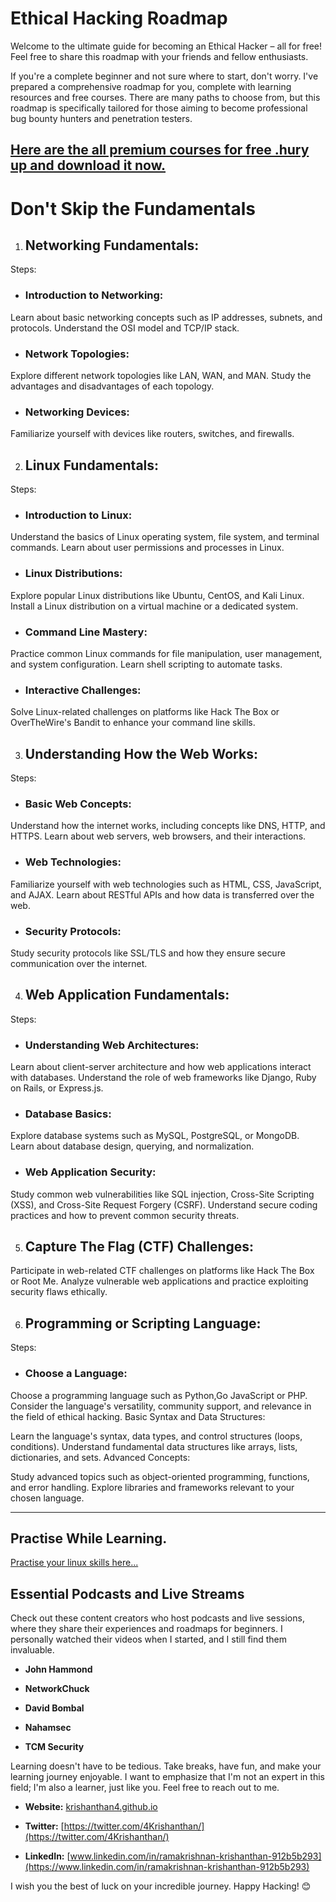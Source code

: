 # Ethical Hacking Roadmap

Welcome to the ultimate guide for becoming an Ethical Hacker – all for free! Feel free to share this roadmap with your friends and fellow enthusiasts.

If you're a complete beginner and not sure where to start, don't worry. I've prepared a comprehensive roadmap for you, complete with learning resources and free courses. There are many paths to choose from, but this roadmap is specifically tailored for those aiming to become professional bug bounty hunters and penetration testers.

## [Here are the all premium courses for free .hury up and download it now.](https://github.com/krishanthan4/Ethical-Hacking-Roadmap/tcm.md)

# Don't Skip the Fundamentals

1) ## Networking Fundamentals:
Steps:

- ### Introduction to Networking:

Learn about basic networking concepts such as IP addresses, subnets, and protocols.
Understand the OSI model and TCP/IP stack.

- ### Network Topologies:

Explore different network topologies like LAN, WAN, and MAN.
Study the advantages and disadvantages of each topology.

- ### Networking Devices:

Familiarize yourself with devices like routers, switches, and firewalls.

2) ## Linux Fundamentals:
Steps:
- ### Introduction to Linux:

Understand the basics of Linux operating system, file system, and terminal commands.
Learn about user permissions and processes in Linux.
- ### Linux Distributions:

Explore popular Linux distributions like Ubuntu, CentOS, and Kali Linux.
Install a Linux distribution on a virtual machine or a dedicated system.
- ### Command Line Mastery:
 
Practice common Linux commands for file manipulation, user management, and system configuration.
Learn shell scripting to automate tasks.

- ### Interactive Challenges:

Solve Linux-related challenges on platforms like Hack The Box or OverTheWire's Bandit to enhance your command line skills.

3) ## Understanding How the Web Works:
Steps:

- ### Basic Web Concepts:

Understand how the internet works, including concepts like DNS, HTTP, and HTTPS.
Learn about web servers, web browsers, and their interactions.

- ### Web Technologies:

Familiarize yourself with web technologies such as HTML, CSS, JavaScript, and AJAX.
Learn about RESTful APIs and how data is transferred over the web.

- ### Security Protocols:

Study security protocols like SSL/TLS and how they ensure secure communication over the internet.

4) ## Web Application Fundamentals:
Steps:

- ### Understanding Web Architectures:

Learn about client-server architecture and how web applications interact with databases.
Understand the role of web frameworks like Django, Ruby on Rails, or Express.js.
- ### Database Basics:

Explore database systems such as MySQL, PostgreSQL, or MongoDB.
Learn about database design, querying, and normalization.

- ### Web Application Security:

Study common web vulnerabilities like SQL injection, Cross-Site Scripting (XSS), and Cross-Site Request Forgery (CSRF).
Understand secure coding practices and how to prevent common security threats.

5) ## Capture The Flag (CTF) Challenges:

Participate in web-related CTF challenges on platforms like Hack The Box or Root Me.
Analyze vulnerable web applications and practice exploiting security flaws ethically.

6) ## Programming or Scripting Language:
Steps:

- ### Choose a Language:
Choose a programming language such as Python,Go JavaScript or PHP.
Consider the language's versatility, community support, and relevance in the field of ethical hacking.
Basic Syntax and Data Structures:

Learn the language's syntax, data types, and control structures (loops, conditions).
Understand fundamental data structures like arrays, lists, dictionaries, and sets.
Advanced Concepts:

Study advanced topics such as object-oriented programming, functions, and error handling.
Explore libraries and frameworks relevant to your chosen language.

---
## Practise While Learning.
[Practise your linux skills here...](https://cmdchallenge.com/)

## Essential Podcasts and Live Streams

Check out these content creators who host podcasts and live sessions, where they share their experiences and roadmaps for beginners. I personally watched their videos when I started, and I still find them invaluable.

- **John Hammond**
  
- **NetworkChuck**
  
- **David Bombal**
  
- **Nahamsec**
  
- **TCM Security**

Learning doesn't have to be tedious. Take breaks, have fun, and make your learning journey enjoyable. I want to emphasize that I'm not an expert in this field; I'm also a learner, just like you. Feel free to reach out to me.

- **Website:** [krishanthan4.github.io](https://krishanthan4.github.io)
  
- **Twitter:** [https://twitter.com/4Krishanthan/](https://twitter.com/4Krishanthan/)
  
- **LinkedIn:** [www.linkedin.com/in/ramakrishnan-krishanthan-912b5b293](https://www.linkedin.com/in/ramakrishnan-krishanthan-912b5b293)

I wish you the best of luck on your incredible journey. Happy Hacking! 😊
